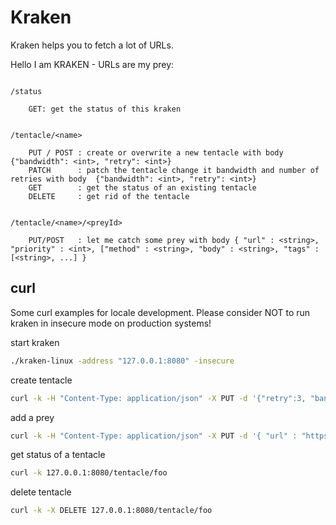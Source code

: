 # Kraken

Kraken helps you to fetch a lot of URLs.


Hello I am KRAKEN - URLs are my prey:

```

/status

	GET: get the status of this kraken


/tentacle/<name>

	PUT / POST : create or overwrite a new tentacle with body {"bandwidth": <int>, "retry": <int>}
	PATCH      : patch the tentacle change it bandwidth and number of retries with body  {"bandwidth": <int>, "retry": <int>}
	GET        : get the status of an existing tentacle
	DELETE     : get rid of the tentacle


/tentacle/<name>/<preyId>

	PUT/POST   : let me catch some prey with body { "url" : <string>, "priority" : <int>, ["method" : <string>, "body" : <string>, "tags" : [<string>, ...] }

```



## curl

Some curl examples for locale development. Please consider NOT to run kraken in insecure mode on production systems!

start kraken
```bash
./kraken-linux -address "127.0.0.1:8080" -insecure
```

create tentacle
```bash
curl -k -H "Content-Type: application/json" -X PUT -d '{"retry":3, "bandwidth":2}' 127.0.0.1:8080/tentacle/foo
```

add a prey
```bash
curl -k -H "Content-Type: application/json" -X PUT -d '{ "url" : "https://www.google.com", "priority" : 100}' 127.0.0.1:8080/tentacle/foo/prey1
```

get status of a tentacle
```bash
curl -k 127.0.0.1:8080/tentacle/foo
```

delete tentacle
```bash
curl -k -X DELETE 127.0.0.1:8080/tentacle/foo
```
